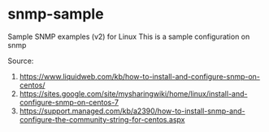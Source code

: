 # snmp-sample
Sample SNMP examples (v2) for Linux
This is a sample configuration on snmp


Source:
1. https://www.liquidweb.com/kb/how-to-install-and-configure-snmp-on-centos/
2. https://sites.google.com/site/mysharingwiki/home/linux/install-and-configure-snmp-on-centos-7
3. https://support.managed.com/kb/a2390/how-to-install-snmp-and-configure-the-community-string-for-centos.aspx

